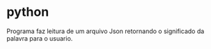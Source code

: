 # python

Programa faz leitura de um arquivo Json retornando o significado da palavra para o usuario.

